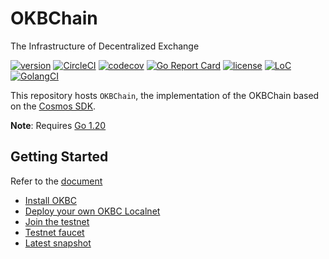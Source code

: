 # OKBChain
The Infrastructure of Decentralized Exchange


[![version](https://img.shields.io/github/tag/okx/okbchain.svg)](https://github.com/okx/okbchain/releases/latest)
[![CircleCI](https://circleci.com/gh/okx/okbchain/tree/dev.svg?style=shield)](https://circleci.com/gh/okx/okbchain/tree/dev)
[![codecov](https://codecov.io/gh/okx/okbchain/branch/master/graph/badge.svg)](https://codecov.io/gh/okx/okbchain)
[![Go Report Card](https://goreportcard.com/badge/github.com/okx/okbchain)](https://goreportcard.com/report/github.com/okx/okbchain)
[![license](https://img.shields.io/badge/license-Apache%202.0-green)](https://github.com/okx/okbchain/blob/dev/LICENSE)
[![LoC](https://tokei.rs/b1/github/okx/okbchain)](https://github.com/okx/okbchain)
[![GolangCI](https://golangci.com/badges/github.com/okx/okbchain.svg)](https://golangci.com/r/github.com/okx/okbchain)

This repository hosts `OKBChain`, the implementation of the OKBChain based on the [Cosmos SDK](https://github.com/cosmos/cosmos-sdk).

**Note**: Requires [Go 1.20](https://golang.org/dl/)


## Getting Started

Refer to the [document](https://www.okx.com/cn/okbc/docs/dev/quick-start/introduction/introduction-to-okbchain)

* [Install OKBC](https://www.okx.com/cn/okbc/docs/dev/quick-start/build-on-okbc/install-okbc)
* [Deploy your own OKBC Localnet](https://www.okx.com/cn/okbc/docs/dev/quick-start/build-on-okbc/deploy-your-own-okbc-localnet)
* [Join the testnet](https://www.okx.com/cn/okbc/docs/dev/quick-start/build-on-okbc/join-public-testnet)
* [Testnet faucet](https://www.okx.com/cn/okbc/faucet)
* [Latest snapshot](https://static.okex.org/cdn/okbc/snapshot/index.html) 
